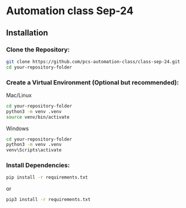 # Automation class Sep-24

## Installation

### Clone the Repository:
```bash
git clone https://github.com/pcs-automation-class/class-sep-24.git
cd your-repository-folder
```

### Create a Virtual Environment (Optional but recommended):
Mac/Linux
``` bash
cd your-repository-folder
python3 -m venv .venv
source venv/bin/activate
```

Windows
``` bash
cd your-repository-folder
python3 -m venv .venv
venv\Scripts\activate
```

### Install Dependencies:
``` bash
pip install -r requirements.txt
```

or

``` bash
pip3 install -r requirements.txt
```
